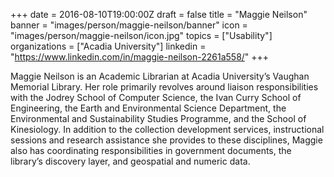 +++
date = 2016-08-10T19:00:00Z
draft = false
title = "Maggie Neilson"
banner = "images/person/maggie-neilson/banner"
icon = "images/person/maggie-neilson/icon.jpg"
topics = ["Usability"]
organizations = ["Acadia University"]
linkedin = "https://www.linkedin.com/in/maggie-neilson-2261a558/"
+++

Maggie Neilson is an Academic Librarian at Acadia University’s Vaughan Memorial Library. Her role primarily revolves around liaison responsibilities with the Jodrey School of Computer Science, the Ivan Curry School of Engineering, the Earth and Environmental Science Department, the Environmental and Sustainability Studies Programme, and the School of Kinesiology. In addition to the collection development services, instructional sessions and research assistance she provides to these disciplines, Maggie also has coordinating responsibilities in government documents, the library’s discovery layer, and geospatial and numeric data.
